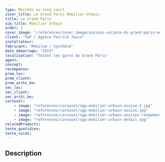 ```yaml
---
type: Marchés au long court
cover_title: Le Grand Paris Mobilier Urbain
title: Le Grand Paris
sub_title: Mobilier Urbain
order: 2
cover_image: "/references/cover_image/assises-societe-du-grand-paris-mu.jpg"
client: "SGP / Agence Patrick Jouin"
installateur:
fabricant: "Mobilum / Synthèse"
date_demarrage: "2023"
localisation: "Toutes les gares du Grand Paris"
agent:
concept:
recompense:
prem_loc:
prem_client:
prem_archi_be:
sec_loc:
sec_client:
sec_archi_be:
carousel:
    - image: "references/carousel/sgp-mobilier-urbain-assise-2.jpg"
    - image: "references/carousel/sgp-mobilier-urbain-assise.jpg"
    - image: "references/carousel/sgp-mobilier-urbain-assises-rangements.jpg"
    - image: "references/carousel/sgp-mobilier-urbain-detail.jpg"
relatedProducts:
texte_quotidien:
texte_vicat:
---
```


## Description
